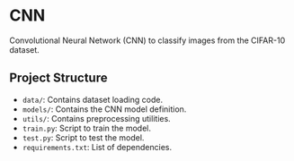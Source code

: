 # CNN 

Convolutional Neural Network (CNN) to classify images from the CIFAR-10 dataset.

## Project Structure

- `data/`: Contains dataset loading code.
- `models/`: Contains the CNN model definition.
- `utils/`: Contains preprocessing utilities.
- `train.py`: Script to train the model.
- `test.py`: Script to test the model.
- `requirements.txt`: List of dependencies.
